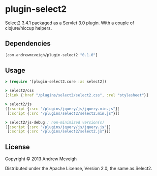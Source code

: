 # plugin-select2

Select2 3.4.1 packaged as a Servlet 3.0 plugin. With a couple of clojure/hiccup
helpers.


## Dependencies

```clojure
[com.andrewmcveigh/plugin-select2 "0.1.0"]
```

## Usage

```clojure
> (require '[plugin-select2.core :as select2])

> select2/css
[:link {:href "/plugins/select2/select2.css", :rel "stylesheet"}]

> select2/js
([:script {:src "/plugins/jquery/js/jquery.min.js"}]
 [:script {:src "/plugins/select2/select2.min.js"}])

> select2/js-debug ; non-minimized version(s)
([:script {:src "/plugins/jquery/js/jquery.js"}]
 [:script {:src "/plugins/select2/select2.js"}])
```


## License

Copyright © 2013 Andrew Mcveigh

Distributed under the Apache License, Version 2.0, the same as Select2.
